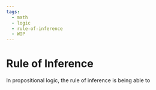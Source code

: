 ```yaml
---
tags:
  - math
  - logic
  - rule-of-inference
  - WIP
---
```



# Rule of Inference
In propositional logic, the rule of inference is being able to 

## 